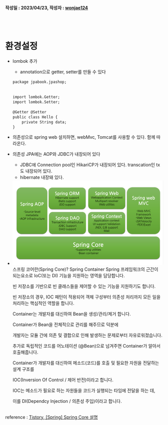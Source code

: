 #### 작성일 : 2023/04/23, 작성자 : [wonjae124](https://github.com/wonjae124)
<br/><br/>
# 환경설정
- lombok 추가
  -  annotation으로 getter, setter를 만들 수 있다
  ```
  package jpabook.jpashop;


  import lombok.Getter;
  import lombok.Setter;

  @Getter @Setter
  public class Hello {
      private String data;
  }
  ```
- 의존성으로 spring web 설치하면, webMvc, Tomcat를 사용할 수 있다. 함께 따라온다.
- 의존성 JPA에는 AOP와 JDBC가 내장되어 있다
  - JDBC에 Connection pool인 HikariCP가 내장되어 있다. transcation인 tx도 내장되어 있다.
  - hibernate 내장돼 있다.

 - <img src="https://github.com/wonjae124/Java/blob/main/image/img.png">
    스프링 코어란(Spring Core)?
      Spring Container
      Spring 프레임워크의 근간이 되는요소로 IoC(또는 DI) 기능을 지원하는 영역을 담당합니다.

      빈 저장소를 기반으로 빈 클래스들을 제어할 수 있는 기능을 지원하기도 합니다.

      빈 저장소의 경우, IOC 패턴이 적용되어 객체 구성부터 의존성 처리까지 모든 일을 처리하는 핵심적인 역할을 합니다. 



      Container는 개발자를 대신하여 Bean을 생성/관리/제거 합니다.

      Container가 Bean을 전체적으로 관리를 해주므로 덕분에

      개발자는 모듈 간에 의존 및 결합으로 인해 발생하는 문제로부터 자유로워졌습니다.



      추가로 독립적인 코드를 어노테이션 (@Bean)으로 넘겨주면 Container가 알아서 호출해줍니다.



      Container가 개발자를 대신하여 메소드(코드)를 호출 및 필요한 자원을 전달하는 설계 구조를

      IOC(Inversion Of Control / 제어 반전)이라고 합니다.



      IOC는 메소드가 필요로 하는 자원들을 코드가 실행되는 타임에 전달을 하는 데,

      이를 DI(Dependcy Injection / 의존성 주입)이라고 합니다.
<br/><br/>

reference : [Tistory, [Spring] Spring Core 설명](https://workshop-6349.tistory.com/entry/Spring-Core-Spring-Core-%EC%84%A4%EB%AA%85)
